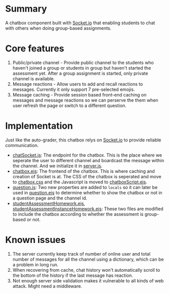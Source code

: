 # Summary

A chatbox component built with [Socket.io](https://socket.io/) that enabling students to chat with others when doing group-based assignments.

# Core features
1. Public/private channel - Provide public channel to the students who haven't joined a group or students in group but haven't started the assessment yet. After a group assignment is started, only private channel is available.
2. Message reactions - Allow users to add and recall reactions to messages. Currently it only support 7 pre-selected emojis.
3. Message caching - Provide session based front-end caching on messages and message reactions so we can perserve the them when user refresh the page or switch to a different question.

# Implementation
Just like the auto-grader, this chatbox relys on [Socket.io](https://socket.io/) to provide reliable communication.
-   [chatSocket.js](../lib/chatSocket.js): The endpoint for the chatbox. This is the place where we seperate the user to different channel and boardcast the message within the channel. And we initialize it in [server.js](../server.js).
-   [chatbox.ejs](../pages/partials/chatbox.ejs): The frontend of the chatbox. This is where caching and creation of Socket is at. The CSS of the chatbox is seperated and move to [chatbox.css](../public/stylesheets/chatbox.css) and the Javascript is moved to [chatboxScript.ejs](../pages/partials/chatboxScript.ejs).
-   [question.js](../lib/question.js): Two new properties are added to ```locals``` so it can later be used in [question.ejs](../pages/partials/question.ejs) to determine whether to show the chatbox or not in a question page and the channel id.
-   [studentAssessmentHomework.ejs](../pages/studentAssessmentHomework/studentAssessmentHomework.ejs), [studentAssessmentInstanceHomework.ejs](../pages/studentAssessmentInstanceHomework/studentAssessmentInstanceHomework.ejs): These two files are modified to include the chatbox according to whether the assessment is group-based or not.

# Known issues
1.  The server currently keep track of number of online user and total number of messages for all the channel using a dictionary, which can be a problem in long run.
2.  When recovering from cache, chat history won't automatically scroll to the bottom of the history if the last message has reaction.
3.  Not enough server side validation makes it vulnerable to all kinds of web attack. Might need a middleware.
